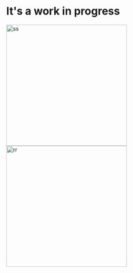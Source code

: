 # It's a work in progress
<img width="320" alt="ss" src="https://github.com/user-attachments/assets/c440654a-519f-427a-909f-5a4643be670a" />

<img width="320" alt="rr" src="https://github.com/user-attachments/assets/1db36353-642e-409d-a2c5-a27bd5f3b039" />
